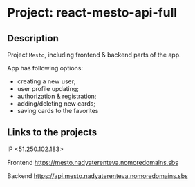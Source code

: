 # Project: react-mesto-api-full

## Description

Project `Mesto`, including frontend & backend parts of the app. 

App has following options:
- creating a new user;
- user profile updating;
- authorization & registration;
- adding/deleting new cards;
- saving cards to the favorites

## Links to the projects

IP <51.250.102.183>

Frontend https://mesto.nadyaterenteva.nomoredomains.sbs

Backend https://api.mesto.nadyaterenteva.nomoredomains.sbs

